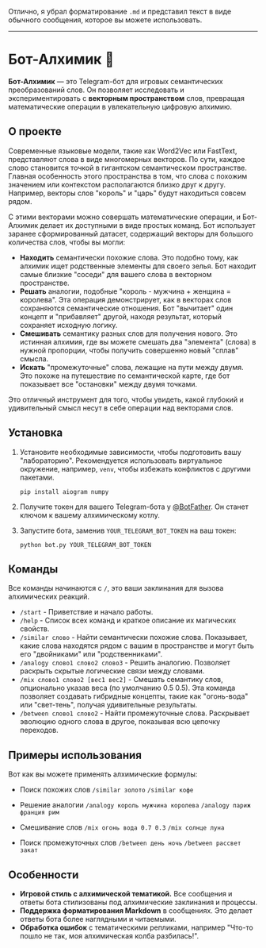 Отлично, я убрал форматирование `.md` и представил текст в виде обычного сообщения, которое вы можете использовать.

***

# Бот-Алхимик 🧪

**Бот-Алхимик** — это Telegram-бот для игровых семантических преобразований слов. Он позволяет исследовать и экспериментировать с **векторным пространством** слов, превращая математические операции в увлекательную цифровую алхимию.

## О проекте

Современные языковые модели, такие как Word2Vec или FastText, представляют слова в виде многомерных векторов. По сути, каждое слово становится точкой в гигантском семантическом пространстве. Главная особенность этого пространства в том, что слова с похожим значением или контекстом располагаются близко друг к другу. Например, векторы слов "король" и "царь" будут находиться совсем рядом.

С этими векторами можно совершать математические операции, и Бот-Алхимик делает их доступными в виде простых команд. Бот использует заранее сформированный датасет, содержащий векторы для большого количества слов, чтобы вы могли:

* **Находить** семантически похожие слова. Это подобно тому, как алхимик ищет родственные элементы для своего зелья. Бот находит самые близкие "соседи" для вашего слова в векторном пространстве.
* **Решать** аналогии, подобные "король - мужчина + женщина = королева". Эта операция демонстрирует, как в векторах слов сохраняются семантические отношения. Бот "вычитает" один концепт и "прибавляет" другой, находя результат, который сохраняет исходную логику.
* **Смешивать** семантику разных слов для получения нового. Это истинная алхимия, где вы можете смешать два "элемента" (слова) в нужной пропорции, чтобы получить совершенно новый "сплав" смысла.
* **Искать** "промежуточные" слова, лежащие на пути между двумя. Это похоже на путешествие по семантической карте, где бот показывает все "остановки" между двумя точками.

Это отличный инструмент для того, чтобы увидеть, какой глубокий и удивительный смысл несут в себе операции над векторами слов.

## Установка

1.  Установите необходимые зависимости, чтобы подготовить вашу "лабораторию". Рекомендуется использовать виртуальное окружение, например, `venv`, чтобы избежать конфликтов с другими пакетами.

    `pip install aiogram numpy`

2.  Получите токен для вашего Telegram-бота у [@BotFather](https://t.me/BotFather). Он станет ключом к вашему алхимическому котлу.

3.  Запустите бота, заменив `YOUR_TELEGRAM_BOT_TOKEN` на ваш токен:

    `python bot.py YOUR_TELEGRAM_BOT_TOKEN`

## Команды

Все команды начинаются с `/`, это ваши заклинания для вызова алхимических реакций.

* `/start` - Приветствие и начало работы.
* `/help` - Список всех команд и краткое описание их магических свойств.
* `/similar слово` - Найти семантически похожие слова. Показывает, какие слова находятся рядом с вашим в пространстве и могут быть его "двойниками" или "родственниками".
* `/analogy слово1 слово2 слово3` - Решить аналогию. Позволяет раскрыть скрытые логические связи между словами.
* `/mix слово1 слово2 [вес1 вес2]` - Смешать семантику слов, опционально указав веса (по умолчанию 0.5 0.5). Эта команда позволяет создавать гибридные концепты, такие как "огонь-вода" или "свет-тень", получая удивительные результаты.
* `/between слово1 слово2` - Найти промежуточные слова. Раскрывает эволюцию одного слова в другое, показывая всю цепочку переходов.

## Примеры использования

Вот как вы можете применять алхимические формулы:

* Поиск похожих слов
    `/similar золото`
    `/similar кофе`

* Решение аналогии
    `/analogy король мужчина королева`
    `/analogy париж франция рим`

* Смешивание слов
    `/mix огонь вода 0.7 0.3`
    `/mix солнце луна`

* Поиск промежуточных слов
    `/between день ночь`
    `/between рассвет закат`

## Особенности

* **Игровой стиль с алхимической тематикой.** Все сообщения и ответы бота стилизованы под алхимические заклинания и процессы.
* **Поддержка форматирования Markdown** в сообщениях. Это делает ответы бота более наглядными и читаемыми.
* **Обработка ошибок** с тематическими репликами, например "Что-то пошло не так, моя алхимическая колба разбилась!".
